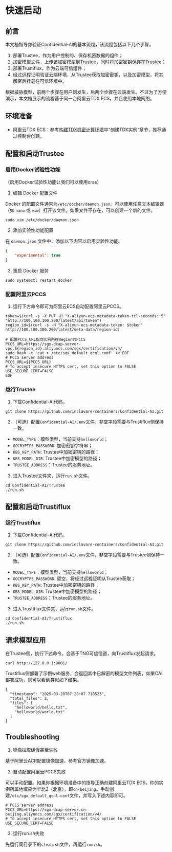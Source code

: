 # 快速启动

## 前言

本文档指导你验证Confidential-AI的基本流程，该流程包括以下几个步骤。
1. 部署Trustee，作为用户控制的、保存机密数据的组件；
2. 加密模型文件，上传该加密模型到Trustee，同时将加密密钥保存在Trustee；
3. 部署Trustiflux，作为云端可信组件；
4. 经过远程证明验证云端环境，从Trustee获取加密密钥，以及加密模型，将其解密后挂载在可信环境中。

根据威胁模型，前两个步骤在用户侧发生，后两个步骤在云端发生。不过为了方便演示，本文档展示的流程基于同一台阿里云TDX ECS，并且使用本地网络。

## 环境准备

- 阿里云TDX ECS：参考[构建TDX机密计算环境](https://help.aliyun.com/zh/ecs/user-guide/build-a-tdx-confidential-computing-environment)中“创建TDX实例”章节，推荐通过控制台创建。

## 配置和启动Trustee

### 启用Docker试验性功能

（启用Docker试验性功能让我们可以使用oras）

1. 编辑 Docker 配置文件

Docker 的配置文件通常为`/etc/docker/daemon.json`。可以使用任意文本编辑器（如 `nano` 或 `vim`）打开该文件。如果文件不存在，可以创建一个新的文件。

```shell
sudo vim /etc/docker/daemon.json
```

2. 添加实验性功能配置

在 `daemon.json` 文件中，添加以下内容以启用实验性功能。

```daemon.json
{
    "experimental": true
}
```

3. 重启 Docker 服务

```shell
sudo systemctl restart docker
```

### 配置阿里云PCCS

1. 运行下方命令即可为阿里云ECS自动配置阿里云PCCS。

```shell
token=$(curl -s -X PUT -H "X-aliyun-ecs-metadata-token-ttl-seconds: 5" "http://100.100.100.200/latest/api/token")
region_id=$(curl -s -H "X-aliyun-ecs-metadata-token: $token" http://100.100.100.200/latest/meta-data/region-id)

# 配置PCCS_URL指向实例所在Region的PCCS
PCCS_URL=https://sgx-dcap-server-vpc.${region_id}.aliyuncs.com/sgx/certification/v4/
sudo bash -c 'cat > /etc/sgx_default_qcnl.conf' << EOF
# PCCS server address
PCCS_URL=${PCCS_URL}
# To accept insecure HTTPS cert, set this option to FALSE
USE_SECURE_CERT=FALSE
EOF
```

### 运行Trustee

1. 下载Confidential-AI代码。

```shell
git clone https://github.com/inclavare-containers/Confidential-AI.git
```

2. （可选）配置`Confidential-AI/.env`文件，非空字段需要与Trustiflux侧保持一致。

- `MODEL_TYPE`：模型类型，当前支持`helloworld`；
- `GOCRYPTFS_PASSWORD`: 加密密钥字符串；
- `KBS_KEY_PATH`: Trustee中加密密钥的路径；
- `KBS_MODEL_DIR`: Trustee中加密模型的路径；
- `TRUSTEE_ADDRESS`：Trustee的服务地址。

3. 进入Trustee文件夹，运行`run.sh`文件。

```shell
cd Confidential-AI/Trustee
./run.sh
```

## 配置和启动Trustiflux

### 运行Trustiflux

1. 下载Confidential-AI代码。

```shell
git clone https://github.com/inclavare-containers/Confidential-AI.git
```

2. （可选）配置`Confidential-AI/.env`文件，非空字段需要与Trustee侧保持一致。

- `MODEL_TYPE`：模型类型，当前支持`helloworld`；
- `GOCRYPTFS_PASSWORD`: 留空，将经过远程证明从Trustee获取；
- `KBS_KEY_PATH`: Trustee中加密密钥的路径；
- `KBS_MODEL_DIR`: Trustee中加密模型的路径；
- `TRUSTEE_ADDRESS`：Trustee的服务地址。

3. 进入Trustiflux文件夹，运行`run.sh`文件。

```shell
cd Confidential-AI/Trustiflux
./run.sh
```

## 请求模型应用

在Trustee侧，执行下述命令，会基于TNG可信信道，向Trustiflux发起请求。

```shell
curl http://127.0.0.1:9001/
```

Trustiflux侧部署了示例web服务，会返回其中已解密的模型文件列表，如果CAI部署成功，则可以看到类似如下结果。

```shell
{
  "timestamp": "2025-03-20T07:28:07.718523",
  "total_files": 2,
  "files": [
    "helloworld/hello.txt",
    "helloworld/world.txt"
  ]
}
```

## Troubleshooting

1. 镜像拉取缓慢甚至失败

基于阿里云ACR配置镜像加速，参考官方镜像加速。

2. 自动配置阿里云PCCS失败

可以手动配置。如果你根据环境准备中的指导正确创建阿里云TDX ECS，你的实例所属地域应为华北2（北京），即`cn-beijing`。手动创建`/etc/sgx_default_qcnl.conf`文件，并写入下述内容即可。

```shell
# PCCS server address
PCCS_URL=https://sgx-dcap-server.cn-beijing.aliyuncs.com/sgx/certification/v4/
# To accept insecure HTTPS cert, set this option to FALSE
USE_SECURE_CERT=FALSE
```

3. 运行run.sh失败

先运行同目录下的`clean.sh`文件，再运行`run.sh`。
